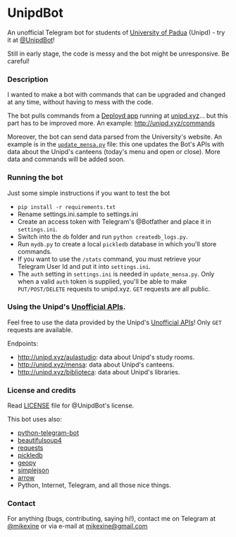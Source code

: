 # UnipdBot
An unofficial Telegram bot for students of [University of Padua](http://www.unipd.it/) (Unipd) - try it at [@UnipdBot](https://telegram.me/UnipdBot)!

Still in early stage, the code is messy and the bot might be unresponsive. Be careful!


### Description
I wanted to make a bot with commands that can be upgraded and changed at any time, without having to mess with the code. 

The bot pulls commands from a [Deployd app](http://deployd.com/) running at [unipd.xyz](http://unipd.xyz)... but this part has to be improved more. An example: http://unipd.xyz/commands

Moreover, the bot can send data parsed from the University's website. An example is in the [`update_mensa.py`](https://github.com/mikexine/UnipdBot/blob/master/update_mensa.py) file: this one updates the Bot's APIs with data about the Unipd's canteens (today's menu and open or close). More data and commands will be added soon.


### Running the bot

Just some simple instructions if you want to test the bot

- `pip install -r requirements.txt`
- Rename settings.ini.sample to settings.ini
- Create an access token with Telegram's @Botfather and place it in `settings.ini`. 
- Switch into the `db` folder and run `python createdb_logs.py`.
- Run `mydb.py` to create a local `pickledb` database in which you'll store commands. 
- If you want to use the `/stats` command, you must retrieve your Telegram User Id and put it into `settings.ini`.
- The `auth` setting in `settings.ini` is needed in `update_mensa.py`. Only when a valid `auth` token is supplied, you'll be able to make `PUT/POST/DELETE` requests to unipd.xyz. `GET` requests are all public.


### Using the Unipd's [Unofficial APIs](http://unipd.xyz).

Feel free to use the data provided by the Unipd's [Unofficial APIs](http://unipd.xyz)! Only `GET` requests are available. 

Endpoints:

- http://unipd.xyz/aulastudio: data about Unipd's study rooms.
- http://unipd.xyz/mensa: data about Unipd's canteens.
- http://unipd.xyz/biblioteca: data about Unipd's libraries.


### License and credits

Read [LICENSE](https://github.com/mikexine/UnipdBot/blob/master/LICENSE) file for @UnipdBot's license.

This bot uses also:

- [python-telegram-bot](https://github.com/leandrotoledo/python-telegram-bot)
- [beautifulsoup4](http://www.crummy.com/software/BeautifulSoup/)
- [requests](http://docs.python-requests.org/en/latest/)
- [pickledb](https://pythonhosted.org/pickleDB/)
- [geopy](https://github.com/geopy/geopy)
- [simplejson](https://pypi.python.org/pypi/simplejson/)
- [arrow](http://crsmithdev.com/arrow/)
- Python, Internet, Telegram, and all those nice things.

### Contact

For anything (bugs, contributing, saying hi!), contact me on Telegram at [@mikexine](https://telegram.me/mikexine) or via e-mail at [mikexine@gmail.com](mailto:mikexine@gmail.com)
